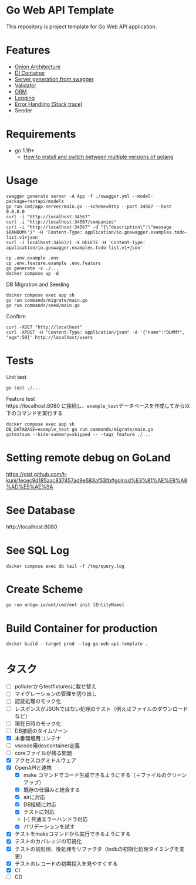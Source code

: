 # Go Web API Template

This repository is project template for Go Web API application.

# Features

* [Onion Architecture](https://jeffreypalermo.com/2008/07/the-onion-architecture-part-1/)
* [DI Container](https://github.com/samber/do)
* [Server generation from swagger](https://github.com/go-swagger/go-swagger)
* [Validator](https://github.com/go-playground/validator)
* [ORM](https://github.com/ent/ent)
* [Logging](https://github.com/sirupsen/logrus)
* [Error Handling (Stack trace)](https://github.com/rotisserie/eris)
* Seeder

# Requirements

* go 1.19+
  * [How to install and switch between multiple versions of golang](https://gist.github.com/t-kuni/4e23b59f16557d704974b1ce6b49e6bb)

# Usage

```
swagger generate server -A App -f ./swagger.yml --model-package=restapi/models
go run cmd/app-server/main.go --scheme=http --port 34567 --host 0.0.0.0
curl -i "http://localhost:34567"
curl -i "http://localhost:34567/companies"
curl -i "http://localhost:34567" -d "{\"description\":\"message $RANDOM\"}" -H 'Content-Type: application/io.goswagger.examples.todo-list.v1+json'
curl -i localhost:34567/1 -X DELETE -H 'Content-Type: application/io.goswagger.examples.todo-list.v1+json'
```

```
cp .env.example .env
cp .env.feature.example .env.feature
go generate -x ./...
docker compose up -d
```

DB Migration and Seeding

```
docker compose exec app sh
go run commands/migrate/main.go
go run commands/seed/main.go
```

Confirm

```
curl -XGET "http://localhost"
curl -XPOST -H "Content-Type: application/json" -d '{"name":"DUMMY", "age":50}' http://localhost/users
```

# Tests

Unit test

```
go test ./...
```

Feature test  
https://localhost:8080 に接続し、`example_test`データベースを作成してから以下のコマンドを実行する

```
docker compose exec app sh
DB_DATABASE=example_test go run commands/migrate/main.go
gotestsum --hide-summary=skipped -- -tags feature ./...
```

# Setting remote debug on GoLand

https://gist.github.com/t-kuni/1ecec9d185aac837457ad9e583af53fb#golnad%E3%81%AE%E8%A8%AD%E5%AE%9A

# See Database

http://localhost:8080

# See SQL Log

```
docker compose exec db tail -f /tmp/query.log
```

# Create Scheme

```
go run entgo.io/ent/cmd/ent init [EntityName]
```

# Build Container for production

```
docker build --target prod --tag go-web-api-template .
```

# タスク

- [ ] polluterからtestfixturesに載せ替え
- [ ] マイグレーションの管理を切り出し
- [ ] 認証処理のモック化
- [ ] レスポンスがJSONではない処理のテスト（例えばファイルのダウンロードなど）
- [ ] 現在日時のモック化
- [ ] DB接続のタイムゾーン
- [x] 本番環境用コンテナ
- [ ] vscode用devcontainer定義
- [ ] coreファイルが残る問題
- [x] アクセスログミドルウェア
- [x] OpenAPIと連携
  - [x] make コマンドでコード生成できるようにする（＋ファイルのクリーンアップ）
  - [x] 既存の仕組みと統合する
  - [x] airに対応
  - [x] DB接続に対応
  - [x] テストに対応
  - [-] 共通エラーハンドラ対応
  - [x] バリデーションを試す
- [x] テストをmakeコマンドから実行できるようにする
- [x] テストのカバレッジの可視化
- [x] テストの前処理、後処理をリファクタ（txdbの初期化処理タイミングを変更）
- [x] テストのレコードの初期投入を見やすくする
- [x] CI
- [ ] CD
